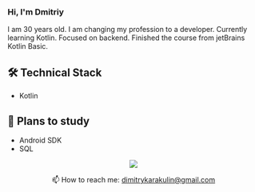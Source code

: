 ### Hi, I'm Dmitriy

I am 30 years old. I am changing my profession to a developer. Currently learning Kotlin. Focused on backend.
Finished the course from jetBrains Kotlin Basic.

## 🛠 Technical Stack
* Kotlin
## 📖 Plans to study
* Android SDK
* SQL


<p align='center'>
<a href="https://t.me/x_DKx">
       <img src="https://img.shields.io/badge/Telegram-2CA5E0?style=for-the-badge&logo=telegram&logoColor=white"/>
   </a>
<p align='center'>
📫 How to reach me: <a href='dimitrykarakulin@gmail.com'>dimitrykarakulin@gmail.com</a>
</p>
